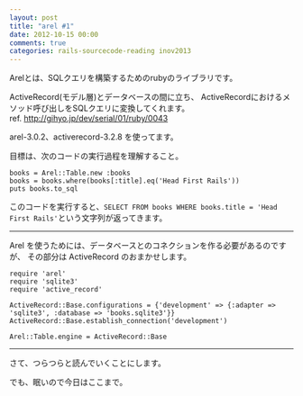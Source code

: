 ```yaml
---
layout: post
title: "arel #1"
date: 2012-10-15 00:00
comments: true
categories: rails-sourcecode-reading inov2013
---
```


Arelとは、SQLクエリを構築するためのrubyのライブラリです。

ActiveRecord(モデル層)とデータベースの間に立ち、
ActiveRecordにおけるメソッド呼び出しをSQLクエリに変換してくれます。  
ref. <http://gihyo.jp/dev/serial/01/ruby/0043>

arel-3.0.2、activerecord-3.2.8 を使ってます。

目標は、次のコードの実行過程を理解すること。

    books = Arel::Table.new :books
    books = books.where(books[:title].eq('Head First Rails'))
    puts books.to_sql
    
このコードを実行すると、`SELECT FROM books WHERE books.title = 'Head First Rails'`という文字列が返ってきます。

* * * * *

Arel を使うためには、データベースとのコネクションを作る必要があるのですが、
その部分は ActiveRecord のおまかせします。

    require 'arel'
    require 'sqlite3'
    require 'active_record'
     
    ActiveRecord::Base.configurations = {'development' => {:adapter => 'sqlite3', :database => 'books.sqlite3'}}
    ActiveRecord::Base.establish_connection('development')
     
    Arel::Table.engine = ActiveRecord::Base

* * * * *

さて、つらつらと読んでいくことにします。

でも、眠いので今日はここまで。


